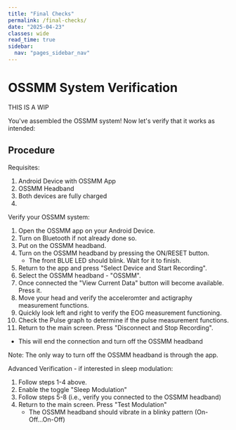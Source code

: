 ```yaml
---
title: "Final Checks"
permalink: /final-checks/
date: "2025-04-23"
classes: wide
read_time: true
sidebar:
  nav: "pages_sidebar_nav"
---
```


# OSSMM System Verification

THIS IS A WIP

You've assembled the OSSMM system! Now let's verify that it works as intended:

## Procedure

Requisites:
1. Android Device with OSSMM App
2. OSSMM Headband
3. Both devices are fully charged
4. 

Verify your OSSMM system:

1. Open the OSSMM app on your Android Device.
2. Turn on Bluetooth if not already done so.
3. Put on the OSSMM headband.
4. Turn on the OSSMM headband by pressing the ON/RESET button.
   - The front BLUE LED should blink. Wait for it to finish.
5. Return to the app and press "Select Device and Start Recording".
6. Select the OSSMM headband - "OSSMM".
7. Once connected the "View Current Data" button will become available. Press it.
8. Move your head and verify the acceleromter and actigraphy measurement functions.
9. Quickly look left and right to verify the EOG measurement functioning.
10. Check the Pulse graph to determine if the pulse measurement functions.
11. Return to the main screen. Press "Disconnect and Stop Recording".
   - This will end the connection and turn off the OSSMM headband
   
Note: The only way to turn off the OSSMM headband is through the app. 

Advanced Verification - if interested in sleep modulation:

1. Follow steps 1-4 above.
2. Enable the toggle "Sleep Modulation"
3. Follow steps 5-8 (i.e., verify you connected to the OSSMM headband)
4. Return to the main screen. Press "Test Modulation"
   - The OSSMM headband should vibrate in a blinky pattern (On-Off...On-Off)
